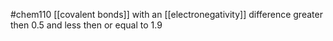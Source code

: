 #chem110 
[[covalent bonds]] with an [[electronegativity]] difference greater then 0.5 and less then or equal to 1.9